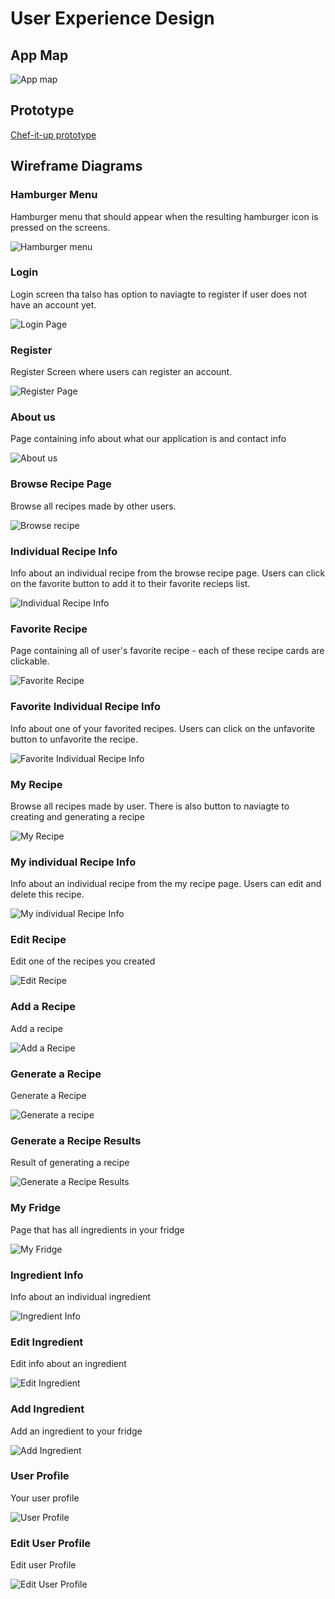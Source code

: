 # User Experience Design

## App Map
![App map](./ux-design/app_map.png)
## Prototype
[Chef-it-up prototype](https://www.figma.com/proto/XmfA8KYnzXZjrwmipKHRqC/chef-wireFrame?type=design&node-id=21-189&t=FCktxtUEJPwEFp8F-1&scaling=scale-down&page-id=0%3A1&starting-point-node-id=12%3A13&mode=design)

## Wireframe Diagrams


### Hamburger Menu

Hamburger menu that should appear when the resulting hamburger icon is pressed on the screens. 

![Hamburger menu](./ux-design/wireframe/hamburger_menu.png)

### Login 

Login screen tha talso has option to naviagte to register if user does not have an account yet.


![Login Page](./ux-design/wireframe/Login.png)

### Register 

Register Screen where users can register an account.


![Register Page](./ux-design/wireframe/Register.png)

### About us 

Page containing info about what our application is and contact info 


![About us](./ux-design/wireframe/About_Us.png)

### Browse Recipe Page

Browse all recipes made by other users. 


![Browse recipe](./ux-design/wireframe/Browse_Recipe.png)

### Individual Recipe Info

Info about an individual recipe from the browse recipe page. Users can click on the favorite button to add it to their favorite recieps list.


![Individual Recipe Info](./ux-design/wireframe/Individual_recipe_Info.png)

### Favorite Recipe 

Page containing all of user's favorite recipe - each of these recipe cards are clickable.


![Favorite Recipe](./ux-design/wireframe/Favorite_Recipes.png)

### Favorite Individual Recipe Info 

Info about one of your favorited recipes. Users can click on the unfavorite button to unfavorite the recipe.


![Favorite Individual Recipe Info ](./ux-design/wireframe/Individual_recipe_Info_favorite.png)

### My Recipe 

Browse all recipes made by user. There is also button to naviagte to creating and generating a recipe


![My Recipe](./ux-design/wireframe/my_recipe.png)

### My individual Recipe Info 

Info about an individual recipe from the my recipe page. Users can edit and delete this recipe. 


![My individual Recipe Info](./ux-design/wireframe/Your_Individual_recipe_Info.png)

### Edit Recipe 

Edit one of the recipes you created


![Edit Recipe](./ux-design/wireframe/Edit_recipe.png) 

### Add a Recipe 

Add a recipe 


![Add a Recipe](./ux-design/wireframe/Add_recipe.png)

### Generate a Recipe 

Generate a Recipe 


![Generate a recipe](./ux-design/wireframe/Generate_recipe.png)

### Generate a Recipe Results 

Result of generating a recipe 


![Generate a Recipe Results](./ux-design/wireframe/Generate_recipe_results.png)

### My Fridge 

Page that has all ingredients in your fridge 


![My Fridge](./ux-design/wireframe/My_Fridge.png)

### Ingredient Info 

Info about an individual ingredient 


![Ingredient Info](./ux-design/wireframe/Ingredient_Info.png)

### Edit Ingredient 

Edit info about an ingredient


![Edit Ingredient](./ux-design/wireframe/edit_ingredient.png)

### Add Ingredient

Add an ingredient to your fridge


![Add Ingredient](./ux-design/wireframe/add_ingredient.png)

### User Profile 

Your user profile 


![User Profile](./ux-design/wireframe/user_profile.png)

### Edit User Profile 

Edit user Profile


![Edit User Profile](./ux-design/wireframe/Edit_user_profile.png)
